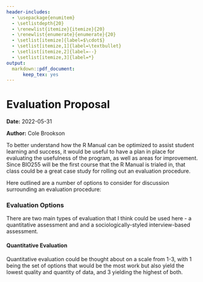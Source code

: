 ```yaml
---
header-includes:
  - \usepackage{enumitem}
  - \setlistdepth{20}
  - \renewlist{itemize}{itemize}{20}
  - \renewlist{enumerate}{enumerate}{20}
  - \setlist[itemize]{label=$\cdot$}
  - \setlist[itemize,1]{label=\textbullet}
  - \setlist[itemize,2]{label=--}
  - \setlist[itemize,3]{label=*}
output:
  markdown::pdf_document:
      keep_tex: yes
---
```


# Evaluation Proposal

**Date:** 2022-05-31

**Author:** Cole Brookson

To better understand how the R Manual can be optimized to assist student learning and success, it would be useful to have a plan in place for evaluating the usefulness of the program, as well as areas for improvement. Since BIO255 will be the first course that the R Manual is trialed in, that class could be a great case study for rolling out an evaluation procedure. 

Here outlined are a number of options to consider for discussion surrounding an evaluation procedure: 

### Evaluation Options

There are two main types of evaluation that I think could be used here - a quantitative assessment and and a sociologically-styled interview-based assessment. 

#### Quantitative Evaluation

Quantitative evaluation could be thought about on a scale from 1-3, with 1 being the set of options that would be the most work but also yield the lowest quality and quantity of data, and 3 yielding the highest of both. 

